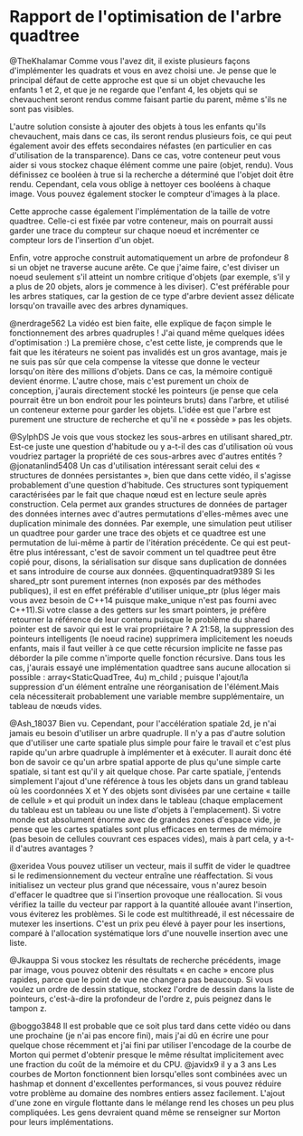 # Rapport de l'optimisation de l'arbre quadtree

@TheKhalamar
Comme vous l'avez dit, il existe plusieurs façons d'implémenter les quadrats et vous en avez choisi une. Je pense que le principal défaut de cette approche est que si un objet chevauche les enfants 1 et 2, et que je ne regarde que l'enfant 4, les objets qui se chevauchent seront rendus comme faisant partie du parent, même s'ils ne sont pas visibles.

L'autre solution consiste à ajouter des objets à tous les enfants qu'ils chevauchent, mais dans ce cas, ils seront rendus plusieurs fois, ce qui peut également avoir des effets secondaires néfastes (en particulier en cas d'utilisation de la transparence). Dans ce cas, votre conteneur peut vous aider si vous stockez chaque élément comme une paire (objet, rendu). Vous définissez ce booléen à true si la recherche a déterminé que l'objet doit être rendu. Cependant, cela vous oblige à nettoyer ces booléens à chaque image. Vous pouvez également stocker le compteur d'images à la place.

Cette approche casse également l'implémentation de la taille de votre quadtree. Celle-ci est fixée par votre conteneur, mais on pourrait aussi garder une trace du compteur sur chaque noeud et incrémenter ce compteur lors de l'insertion d'un objet.

Enfin, votre approche construit automatiquement un arbre de profondeur 8 si un objet ne traverse aucune arête. Ce que j'aime faire, c'est diviser un noeud seulement s'il atteint un nombre critique d'objets (par exemple, s'il y a plus de 20 objets, alors je commence à les diviser). C'est préférable pour les arbres statiques, car la gestion de ce type d'arbre devient assez délicate lorsqu'on travaille avec des arbres dynamiques.

@nerdrage562
La vidéo est bien faite, elle explique de façon simple le fonctionnement des arbres quadruples ! J'ai quand même quelques idées d'optimisation :) La première chose, c'est cette liste, je comprends que le fait que les itérateurs ne soient pas invalidés est un gros avantage, mais je ne suis pas sûr que cela compense la vitesse que donne le vecteur lorsqu'on itère des millions d'objets. Dans ce cas, la mémoire contiguë devient énorme. L'autre chose, mais c'est purement un choix de conception, j'aurais directement stocké les pointeurs (je pense que cela pourrait être un bon endroit pour les pointeurs bruts) dans l'arbre, et utilisé un conteneur externe pour garder les objets. L'idée est que l'arbre est purement une structure de recherche et qu'il ne « possède » pas les objets.


@SylphDS
Je vois que vous stockez les sous-arbres en utilisant shared_ptr. Est-ce juste une question d'habitude ou y a-t-il des cas d'utilisation où vous voudriez partager la propriété de ces sous-arbres avec d'autres entités ?
@jonatanlind5408
Un cas d'utilisation intéressant serait celui des « structures de données persistantes », bien que dans cette vidéo, il s'agisse probablement d'une question d'habitude. Ces structures sont typiquement caractérisées par le fait que chaque nœud est en lecture seule après construction. Cela permet aux grandes structures de données de partager des données internes avec d'autres permutations d'elles-mêmes avec une duplication minimale des données. Par exemple, une simulation peut utiliser un quadtree pour garder une trace des objets et ce quadtree est une permutation de lui-même à partir de l'itération précédente. Ce qui est peut-être plus intéressant, c'est de savoir comment un tel quadtree peut être copié pour, disons, la sérialisation sur disque sans duplication de données et sans introduire de course aux données.
@quentinquadrat9389
Si les shared_ptr sont purement internes (non exposés par des méthodes publiques), il est en effet préférable d'utiliser unique_ptr (plus léger mais vous avez besoin de C++14 puisque make_unique n'est pas fourni avec C++11).Si votre classe a des getters sur les smart pointers, je préfère retourner la référence de leur contenu puisque le problème du shared pointer est de savoir qui est le vrai propriétaire ? A 21:58, la suppression des pointeurs intelligents (le noeud racine) supprimera implicitement les noeuds enfants, mais il faut veiller à ce que cette récursion implicite ne fasse pas déborder la pile comme n'importe quelle fonction récursive. Dans tous les cas, j'aurais essayé une implémentation quadtree sans aucune allocation si possible : array<StaticQuadTree<T>, 4u) m_child ; puisque l'ajout/la suppression d'un élément entraîne une réorganisation de l'élément.Mais cela nécessiterait probablement une variable membre supplémentaire, un tableau de nœuds vides.


@Ash_18037
Bien vu.  Cependant, pour l'accélération spatiale 2d, je n'ai jamais eu besoin d'utiliser un arbre quadruple.  Il n'y a pas d'autre solution que d'utiliser une carte spatiale plus simple pour faire le travail et c'est plus rapide qu'un arbre quadruple à implémenter et à exécuter.  Il aurait donc été bon de savoir ce qu'un arbre spatial apporte de plus qu'une simple carte spatiale, si tant est qu'il y ait quelque chose.  Par carte spatiale, j'entends simplement l'ajout d'une référence à tous les objets dans un grand tableau où les coordonnées X et Y des objets sont divisées par une certaine « taille de cellule » et qui produit un index dans le tableau (chaque emplacement du tableau est un tableau ou une liste d'objets à l'emplacement).  Si votre monde est absolument énorme avec de grandes zones d'espace vide, je pense que les cartes spatiales sont plus efficaces en termes de mémoire (pas besoin de cellules couvrant ces espaces vides), mais à part cela, y a-t-il d'autres avantages ?

@xeridea
Vous pouvez utiliser un vecteur, mais il suffit de vider le quadtree si le redimensionnement du vecteur entraîne une réaffectation. Si vous initialisez un vecteur plus grand que nécessaire, vous n'aurez besoin d'effacer le quadtree que si l'insertion provoque une réallocation. Si vous vérifiez la taille du vecteur par rapport à la quantité allouée avant l'insertion, vous éviterez les problèmes. Si le code est multithreadé, il est nécessaire de mutexer les insertions. C'est un prix peu élevé à payer pour les insertions, comparé à l'allocation systématique lors d'une nouvelle insertion avec une liste.

@Jkauppa
Si vous stockez les résultats de recherche précédents, image par image, vous pouvez obtenir des résultats « en cache » encore plus rapides, parce que le point de vue ne changera pas beaucoup.
Si vous voulez un ordre de dessin statique, stockez l'ordre de dessin dans la liste de pointeurs, c'est-à-dire la profondeur de l'ordre z, puis peignez dans le tampon z.

@boggo3848
Il est probable que ce soit plus tard dans cette vidéo ou dans une prochaine (je n'ai pas encore fini), mais j'ai dû en écrire une pour quelque chose récemment et j'ai fini par utiliser l'encodage de la courbe de Morton qui permet d'obtenir presque le même résultat implicitement avec une fraction du coût de la mémoire et du CPU.
@javidx9
il y a 3 ans
Les courbes de Morton fonctionnent bien lorsqu'elles sont combinées avec un hashmap et donnent d'excellentes performances, si vous pouvez réduire votre problème au domaine des nombres entiers assez facilement. L'ajout d'une zone en virgule flottante dans le mélange rend les choses un peu plus compliquées. Les gens devraient quand même se renseigner sur Morton pour leurs implémentations.
